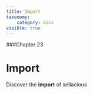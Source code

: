 ```yaml
---
title: Import
taxonomy:
    category: docs
visible: true
---
```


###Chapter 23

# Import

Discover the **import** of sellacious 
